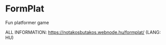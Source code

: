 # FormPlat
Fun platformer game

ALL INFORMATION: https://notakosbutakos.webnode.hu/formplat/
(LANG: HU)
